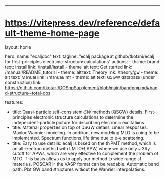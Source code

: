 ---
# https://vitepress.dev/reference/default-theme-home-page
layout: home

hero:
  name: "ecaljdoc"
  text: 
  tagline: "ecalj package at github/tkotani/ecalj for first-principles electronic-structure  calculations"
  actions:
    - theme: brand
      text: Install
      link: /install/install
    - theme: alt
      text: Get started
      link: /manual/README_tutorial
    - theme: alt
      text: Theory
      link: /theory/gw
    - theme: alt
      text: Manual
      link: /manual/lmf
    - theme: alt
      text: QSGW database (under construction)
      link: https://github.com/tkotani/DOSnpSupplement/blob/main/bandpng.md#band-structure--total-dos


features:
  - title: Quasi-particle self-consistent 𝘎𝘞 methods (QSGW)
    details: First-principles electronic structure calculations to determine the independent-particle picture for describing electronic excitations
  - title: Material properties on top of QSGW 
    details: Linear responses. Maxloc Wannier modeling. In addition, new modeling MLO is going to be implemented. Spectrum functions, life time due to e-e scattering.
  - title: Easy to use 
    details: ecalj is based on the th PMT method, which is an all-electron method with LMTO+LAPW, where we use only ~ 3Ry cutoff for APWs, which are very effective to complement the problem of MTO. This basis allows us to apply our method to wide range of materials. POSCAR in the VASP format can be readable. Automatic band path. Plot GW band structures without the Wannier interpolations.
